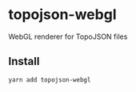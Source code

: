 # topojson-webgl

WebGL renderer for TopoJSON files

## Install
```bash
yarn add topojson-webgl
```
